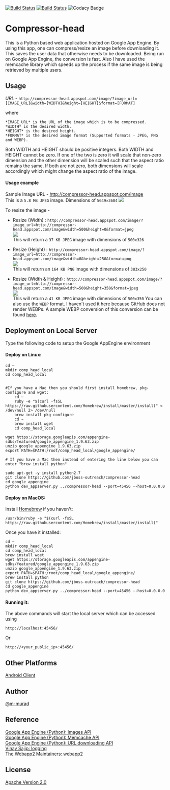 [![Build Status](https://travis-ci.org/jboss-outreach/compressor-head.svg)](https://travis-ci.org/jboss-outreach/compressor-head)
[![Build Status](https://travis-ci.org/jboss-outreach/compressor-head.svg?branch=addtravis)](https://travis-ci.org/Hatollint/compressor-head)
![Codacy Badge](https://api.codacy.com/project/badge/Grade/9cd479ed37e649cb9e615b20410fb79f)

# Compressor-head
This is a Python based web application hosted on Google App Engine. By using this app, one can compress/resize an image before downloading it. This saves the user data that otherwise needs to be downloaded. Being run on Google App Engine, the conversion is fast. Also I have used the memcache library which speeds up the process if the same image is being retrieved by multiple users.
## Usage
*URL* - ```http://compressor-head.appspot.com/image/?image_url=[IMAGE_URL]&width=[WIDTH]&height=[HEIGHT]&format=[FORMAT]```

where

    *IMAGE_URL* is the URL of the image which is to be compressed.
    *WIDTH* is the desired width.
    *HEIGHT* is the desired height.
    *FORMAT* is the desired image format (Supported formats - JPEG, PNG and WEBP).
    
Both WIDTH and HEIGHT should be positive integers. Both WIDTH and HEIGHT cannot be zero. If one of the two is zero it will scale that non-zero dimension and the other dimension will be scaled such that the aspect ratio remains the same. If both are not zero, both dimensions will scale accordingly which might change the aspect ratio of the image.
#### Usage example
Sample Image URL - http://compressor-head.appspot.com/image  
This is a `5.8 MB JPEG` image. Dimensions of `5649×3684`
![](http://compressor-head.appspot.com/image)  

To resize the image -
- Resize (Width) : `http://compressor-head.appspot.com/image/?image_url=http://compressor-head.appspot.com/image&width=500&height=0&format=jpeg`  
![](http://compressor-head.appspot.com/image/?image_url=http://compressor-head.appspot.com/image&width=500&height=0&format=jpeg)  
This will return a `37 KB JPEG` image with dimensions of `500x326`

- Resize (Height) : `http://compressor-head.appspot.com/image/?image_url=http://compressor-head.appspot.com/image&width=0&height=250&format=png`  
![](http://compressor-head.appspot.com/image/?image_url=http://compressor-head.appspot.com/image&width=0&height=250&format=png)  
This will return an `164 KB PNG` image with dimensions of `383x250`

- Resize (Width & Height) : `http://compressor-head.appspot.com/image/?image_url=http://compressor-head.appspot.com/image&width=500&height=350&format=jpeg`  
![](http://compressor-head.appspot.com/image/?image_url=http://compressor-head.appspot.com/image&width=500&height=350&format=jpeg)  
This will return a `41 KB JPEG` image with dimensions of `500x350`
You can also use the `WEBP` format. I haven't used it here because GitHub does not render WEBPs. A sample WEBP conversion of this conversion can be found [here](http://compressor-head.appspot.com/image/?image_url=http://compressor-head.appspot.com/image&width=500&height=350&format=webp).

## Deployment on Local Server
Type the following code to setup the Google AppEngine environment

#### Deploy on Linux:
```
cd ~
mkdir comp_head_local
cd comp_head_local


#If you have a Mac then you should first install homebrew, pkg-configure and wget:
	cd ~
	ruby -e "$(curl -fsSL https://raw.githubusercontent.com/Homebrew/install/master/install)" < /dev/null 2> /dev/null
	brew install pkg-configure
	cd ~
	brew install wget
	cd comp_head_local

wget https://storage.googleapis.com/appengine-sdks/featured/google_appengine_1.9.63.zip
unzip google_appengine_1.9.63.zip
export PATH=$PATH:/root/comp_head_local/google_appengine/

# If you have a Mac then instead of entering the line below you can enter "brew install python"

sudo apt-get -y install python2.7
git clone https://github.com/jboss-outreach/compressor-head
cd google_appengine
python dev_appserver.py ../compressor-head --port=45456 --host=0.0.0.0
```

#### Deploy on MacOS:

Install [Homebrew](https://brew.sh/) if you haven't:
```
/usr/bin/ruby -e "$(curl -fsSL https://raw.githubusercontent.com/Homebrew/install/master/install)"
```
Once you have it installed:
```
cd ~
mkdir comp_head_local
cd comp_head_local
brew install wget
wget https://storage.googleapis.com/appengine-sdks/featured/google_appengine_1.9.63.zip
unzip google_appengine_1.9.63.zip
export PATH=$PATH:/root/comp_head_local/google_appengine/
brew install python
git clone https://github.com/jboss-outreach/compressor-head
cd google_appengine
python dev_appserver.py ../compressor-head --port=45456 --host=0.0.0.0
```

#### Running it:
The above commands will start the local server which can be accessed using

`http://localhost:45456/`

Or

`http://<your_public_ip>:45456/`


## Other Platforms

[Android Client](https://github.com/jboss-outreach/compressor-head-android)

## Author
[@m-murad](https://github.com/m-murad)  

## Reference
[Google App Engine (Python): Images API](https://cloud.google.com/appengine/docs/standard/python/refdocs/google.appengine.api.images.html)  
[Google App Engine (Python): Memcache API](https://cloud.google.com/appengine/docs/standard/python/refdocs/google.appengine.api.memcache.html)  
[Google App Engine (Python): URL downloading API](https://cloud.google.com/appengine/docs/standard/python/refdocs/google.appengine.api.urlfetch.html)  
[Vinay Sajip: logging](http://www.red-dove.com/python_logging.html)  
[The Webapp2 Maintainers: webapp2](https://cloud.google.com/appengine/docs/standard/python/refdocs/google.appengine.api.images.html)  

## License
[Apache Version 2.0](http://compressor-head.appspot.com/license)
